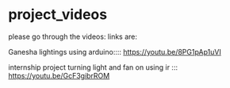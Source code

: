 # project_videos
please go through the videos:
links are:


Ganesha lightings using arduino::::    https://youtu.be/8PG1pAp1uVI


internship project turning light and fan on using ir :::   https://youtu.be/GcF3gibrROM 
